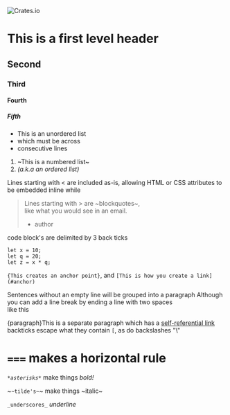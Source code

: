 <head><link rel="stylesheet" type="text/css" href="style.css"></head>

![Crates.io](https://img.shields.io/crates/v/deface.svg)

# This is a first level header
## Second
### Third
#### Fourth
##### Fifth

- This is an unordered list
- which must be across 
- consecutive lines
1. ~This is a numbered list~
120. *(a.k.a an ordered list)*

Lines starting with < are included as-is, allowing HTML or CSS attributes to be embedded inline
while
> Lines starting with > are ~blockquotes~,  
> like what you would see in an email.  
> - author

code block's are delimited by 3 back ticks
```
let x = 10;
let q = 20;
let z = x * q;
```

`{This creates an anchor point}`, and 
`[This is how you create a link](#anchor)`

Sentences without an empty line
will be grouped into a paragraph
Although you can add a line break by ending a line
with two spaces  
like this

{paragraph}This is a separate paragraph which has a [self-referential link](#paragraph)
backticks escape what they contain `[`, as do backslashes "\\"

`===` makes a horizontal rule  
===

*`*asterisks*`* make things *bold!*

~`~tilde's~`~ make things ~italic~

`_underscores_` _underline_  